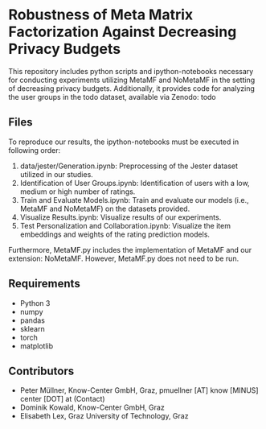 # Robustness of Meta Matrix Factorization Against Decreasing Privacy Budgets

This repository includes python scripts and ipython-notebooks necessary for conducting experiments utilizing MetaMF and NoMetaMF in the setting of decreasing privacy budgets. Additionally, it provides code for analyzing the user groups in the todo dataset, available via Zenodo: todo

## Files
To reproduce our results, the ipython-notebooks must be executed in following order:

1. data/jester/Generation.ipynb: Preprocessing of the Jester dataset utilized in our studies.
2. Identification of User Groups.ipynb: Identification of users with a low, medium or high number of ratings.
3. Train and Evaluate Models.ipynb: Train and evaluate our models (i.e., MetaMF and NoMetaMF) on the datasets provided. 
4. Visualize Results.ipynb: Visualize results of our experiments.
5. Test Personalization and Collaboration.ipynb: Visualize the item embeddings and weights of the rating prediction models.

Furthermore, MetaMF.py includes the implementation of MetaMF and our extension: NoMetaMF. However, MetaMF.py does not need to be run.

## Requirements
* Python 3
* numpy
* pandas
* sklearn
* torch
* matplotlib

## Contributors
* Peter Müllner, Know-Center GmbH, Graz, pmuellner [AT] know [MINUS] center [DOT] at (Contact)
* Dominik Kowald, Know-Center GmbH, Graz
* Elisabeth Lex, Graz University of Technology, Graz